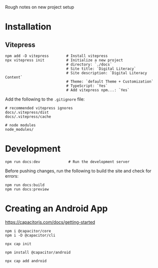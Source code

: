 Rough notes on new project setup

# Installation

## Vitepress

```
npm add -D vitepress        # Install vitepress
npx vitepress init          # Initialize a new project
                            # directory: `./docs`
                            # Site title: `Digital Literacy`
                            # Site description: `Digital Literacy Content`
                            # Theme: `default Theme + Customization`
                            # TypeScript: `Yes`
                            # Add vitepress npm...: `Yes`
```

Add the following to the `.gitignore` file:
```
# recommended vitepress ignores
docs/.vitepress/dist
docs/.vitepress/cache

# node modules
node_modules/
```

# Development
```
npm run docs:dev             # Run the development server
```

Before pushing changes, run the following to build the site and check for errors:
```
npm run docs:build
npm run docs:preview
```


# Creating an Android App

https://capacitorjs.com/docs/getting-started

```
npm i @capacitor/core
npm i -D @capacitor/cli
```

```
npx cap init
```

```
npm install @capacitor/android
```

```
npx cap add android
```